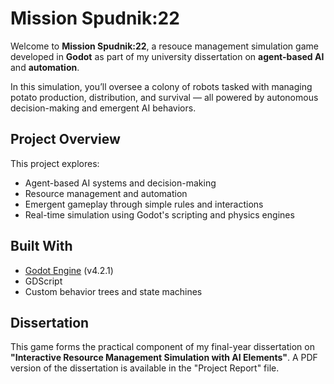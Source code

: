 ﻿# Mission Spudnik:22
Welcome to **Mission Spudnik:22**, a resouce management simulation game developed in **Godot** as part of my university dissertation on **agent-based AI** and **automation**.

In this simulation, you’ll oversee a colony of robots tasked with managing potato production, distribution, and survival — all powered by autonomous decision-making and emergent AI behaviors.

## Project Overview

This project explores:
- Agent-based AI systems and decision-making
- Resource management and automation
- Emergent gameplay through simple rules and interactions
- Real-time simulation using Godot's scripting and physics engines

## Built With

- [Godot Engine](https://godotengine.org/) (v4.2.1)  
- GDScript  
- Custom behavior trees and state machines

## Dissertation

This game forms the practical component of my final-year dissertation on **"Interactive Resource Management Simulation with AI Elements"**. A PDF version of the dissertation is available in the "Project Report" file.
